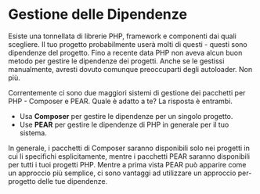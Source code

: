 # Gestione delle Dipendenze

Esiste una tonnellata di librerie PHP, framework e componenti dai quali scegliere. Il tuo progetto probabilmente userà molti di questi - questi sono dipendenze del progetto. Fino a recente data PHP non aveva alcun buon metodo per gestire le dipendenze dei progetti. Anche se le gestissi manualmente, avresti dovuto comunque preoccuparti degli autoloader. Non più.

Correntemente ci sono due maggiori sistemi di gestione dei pacchetti per PHP - Composer e PEAR. Quale è adatto a te? La risposta è entrambi.

 * Usa **Composer** per gestire le dipendenze per un singolo progetto.
 * Use **PEAR** per gestire le dipendenze di PHP in generale per il tuo sistema.
 
In generale, i pacchetti di Composer saranno disponibili solo nei progetti in cui li specifichi esplicitamente, mentre i pacchetti PEAR saranno disponibili per tutti i tuoi progetti PHP. Mentre a prima vista PEAR può apparire come un approccio più semplice, ci sono vantaggi ad utilizzare un approccio per-progetto delle tue dipendenze.